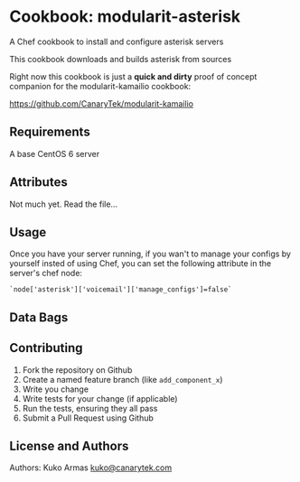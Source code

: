 Cookbook: modularit-asterisk
==========================

A Chef cookbook to install and configure asterisk servers

This cookbook downloads and builds asterisk from sources

Right now this cookbook is just a **quick and dirty** proof of concept companion for the modularit-kamailio cookbook:

https://github.com/CanaryTek/modularit-kamailio

Requirements
------------

A base CentOS 6 server

Attributes
----------

Not much yet. Read the file...

Usage
-----

Once you have your server running, if you wan't to manage your configs by yourself insted of using Chef, you can set the following attribute in the server's chef node:

    `node['asterisk']['voicemail']['manage_configs']=false`

Data Bags
--------



Contributing
------------

  1. Fork the repository on Github
  2. Create a named feature branch (like `add_component_x`)
  3. Write you change
  4. Write tests for your change (if applicable)
  5. Run the tests, ensuring they all pass
  6. Submit a Pull Request using Github

License and Authors
-------------------
Authors: Kuko Armas <kuko@canarytek.com>
